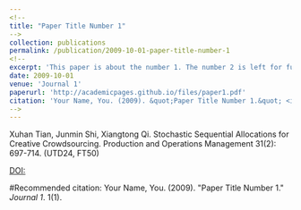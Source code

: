 ```yaml
---
<!-- 
title: "Paper Title Number 1"
-->
collection: publications
permalink: /publication/2009-10-01-paper-title-number-1
<!--
excerpt: 'This paper is about the number 1. The number 2 is left for future work.'
date: 2009-10-01
venue: 'Journal 1'
paperurl: 'http://academicpages.github.io/files/paper1.pdf'
citation: 'Your Name, You. (2009). &quot;Paper Title Number 1.&quot; <i>Journal 1</i>. 1(1).'
-->
---
```

Xuhan Tian, Junmin Shi, Xiangtong Qi. Stochastic Sequential Allocations for Creative Crowdsourcing. Production and Operations Management 31(2): 697-714. (UTD24, FT50) 

[DOI:](https://doi.org/10.1111/poms.13573)

#Recommended citation: Your Name, You. (2009). "Paper Title Number 1." <i>Journal 1</i>. 1(1).
